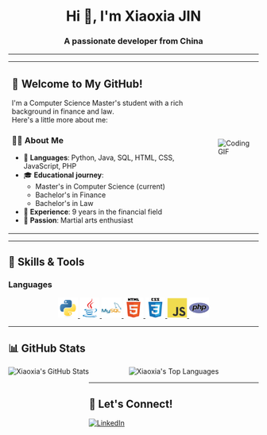 <h1 align="center">Hi 👋, I'm Xiaoxia JIN</h1>
<h3 align="center">A passionate developer from China</h3>


---
<table alight="center" style="border-collapse: collapse; border: none; margin-left:15">
  <tr>
    <td style="border: none;">
      <h2>🌟 Welcome to My GitHub!</h2>
      <p> I'm a Computer Science Master's student with a rich background in finance and law. <br>Here's a little more about me:</p>
      <h3>🧑‍💻 About Me</h3>
      <ul>
        <li>🔭 <strong>Languages</strong>: Python, Java, SQL, HTML, CSS, JavaScript, PHP</li>
        <li>🎓 <strong>Educational journey</strong>:
          <ul>
            <li>Master's in Computer Science (current)</li>
            <li>Bachelor's in Finance</li>
            <li>Bachelor's in Law</li>
          </ul>
        </li>
        <li>💼 <strong>Experience</strong>: 9 years in the financial field</li>
        <li>🥋 <strong>Passion</strong>: Martial arts enthusiast</li>
      </ul>
    </td>
    <td style="border: none;">
      <img src="https://camo.githubusercontent.com/d1e9733ec79822bcadf8b9a1035840ee511e2f022fe9f652cc163db23dc171d3/68747470733a2f2f6d656469612e67697068792e636f6d2f6d656469612f53576f536b4e36447854737a71494b4571762f67697068792e676966" width="300" alt="Coding GIF">
    </td>
  </tr>
</table>

---

## 🚀 Skills & Tools
### Languages
<p align="center">
  <a href="https://www.python.org" target="_blank"> <img src="https://raw.githubusercontent.com/devicons/devicon/master/icons/python/python-original.svg" alt="Python" width="40" height="40"/> </a>
  <a href="https://www.java.com" target="_blank"> <img src="https://raw.githubusercontent.com/devicons/devicon/master/icons/java/java-original.svg" alt="Java" width="40" height="40"/> </a>
  <a href="https://www.mysql.com/" target="_blank"> <img src="https://raw.githubusercontent.com/devicons/devicon/master/icons/mysql/mysql-original-wordmark.svg" alt="MySQL" width="40" height="40"/> </a>
  <a href="https://www.w3.org/html/" target="_blank"> <img src="https://raw.githubusercontent.com/devicons/devicon/master/icons/html5/html5-original-wordmark.svg" alt="HTML5" width="40" height="40"/> </a>
  <a href="https://www.w3schools.com/css/" target="_blank"> <img src="https://raw.githubusercontent.com/devicons/devicon/master/icons/css3/css3-original-wordmark.svg" alt="CSS3" width="40" height="40"/> </a>
  <a href="https://developer.mozilla.org/en-US/docs/Web/JavaScript" target="_blank"> <img src="https://raw.githubusercontent.com/devicons/devicon/master/icons/javascript/javascript-original.svg" alt="JavaScript" width="40" height="40"/> </a>
  <a href="https://www.php.net" target="_blank"> <img src="https://raw.githubusercontent.com/devicons/devicon/master/icons/php/php-original.svg" alt="PHP" width="40" height="40"/> </a>
 
</p>

---

## 📊 GitHub Stats
<p align="center">
  <img height="200" align="left" alt="Xiaoxia's GitHub Stats" src="https://github-readme-stats.vercel.app/api?username=xiaoxiajin&show_icons=true&locale=en&hide_border=true"/>
  <img height="200" alt="Xiaoxia's Top Languages" src="https://github-readme-stats.vercel.app/api/top-langs?username=xiaoxiajin&show_icons=true&locale=en&layout=compact&hide_border=true"/>
</p>

---

## 🤝 Let's Connect!
<p align="left">
  <a href="https://www.linkedin.com/in/xiaoxiajin/" target="_blank"><img src="https://img.shields.io/badge/LinkedIn-0077B5?style=for-the-badge&logo=linkedin&logoColor=white" alt="LinkedIn"></a>
  
</p>
